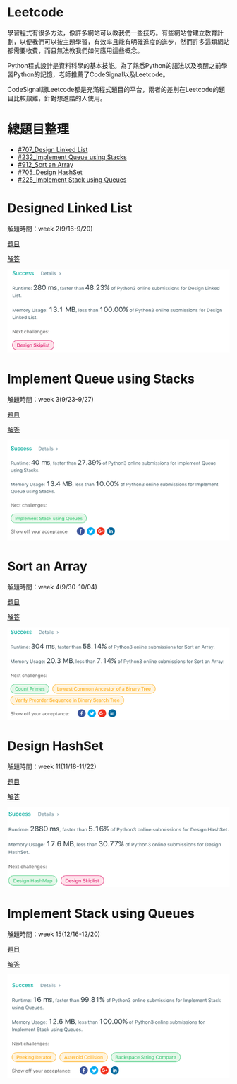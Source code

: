 # Leetcode

學習程式有很多方法，像許多網站可以教我們一些技巧。有些網站會建立教育計劃，以便我們可以按主題學習，有效率且能有明確進度的進步，然而許多這類網站都需要收費，而且無法教我們如何應用這些概念。

Python程式設計是資料科學的基本技能。為了熟悉Python的語法以及喚醒之前學習Python的記憶，老師推薦了CodeSignal以及Leetcode。

CodeSignal跟Leetcode都是充滿程式題目的平台，兩者的差別在Leetcode的題目比較艱難，針對想進階的人使用。

# 總題目整理
- [#707_Design Linked List](#Designed-Linked-List)
- [#232_Implement Queue using Stacks](#Implement-Queue-using-Stacks )
- [#912_Sort an Array](#Sort-an-Array)
- [#705_Design HashSet](#Design-HashSet)
- [#225_Implement Stack using Queues](#Implement-Stack-using-Queues )

# Designed Linked List 

解題時間：week 2(9/16-9/20)

[題目](https://leetcode.com/problems/design-linked-list/)

[解答](https://github.com/pignini/as/blob/master/Leetcode/707_Design%20Linked%20List_06170129.py)

![](/image/Design%20Linked%20List.png)

# Implement Queue using Stacks 

解題時間：week 3(9/23-9/27)

[題目](https://leetcode.com/problems/implement-queue-using-stacks/)

[解答](https://github.com/pignini/as/blob/master/Leetcode/225_Implement%20Queue%20using%20Stacks_06170129.py)

![](/image/Implement%20Queue%20using%20Stacks.png)

# Sort an Array

解題時間：week 4(9/30-10/04)

[題目](https://leetcode.com/problems/sort-an-array/submissions/)

[解答](https://github.com/pignini/as/blob/master/Leetcode/912_Sort%20an%20Array_06170129.py)

![](/image/sort%20an%20array.png)

# Design HashSet

解題時間：week 11(11/18-11/22)

[題目](https://leetcode.com/problems/design-hashset/submissions/)

[解答](https://github.com/pignini/as/blob/master/Leetcode/705_Design%20HashSet_06170129.py)

![](/image/Design%20HashSet.png)

# Implement Stack using Queues 

解題時間：week 15(12/16-12/20)

[題目](https://leetcode.com/problems/implement-stack-using-queues/)

[解答](https://github.com/pignini/as/blob/master/Leetcode/232_Implement%20Stack%20using%20Queues_06170129.py)

![](/image/Implement%20Stack%20using%20Queues.png)
